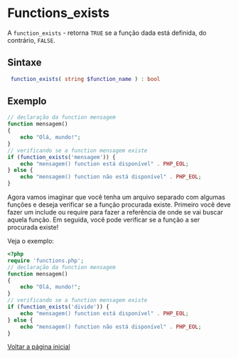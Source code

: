 # Functions_exists

A `function_exists` - retorna `TRUE` se a função dada está definida, do contrário, `FALSE`.

## Sintaxe

```php 
 function_exists( string $function_name ) : bool
```


## Exemplo
```php
// declaração da function mensagem 
function mensagem() 
{ 
    echo "Olá, mundo!"; 
} 
// verificando se a function mensagem existe 
if (function_exists('mensagem')) {
    echo "mensagem() function está disponível" . PHP_EOL; 
} else {
    echo "mensagem() function não está disponível" . PHP_EOL; 
}
```

Agora vamos imaginar que você tenha um arquivo separado com algumas funções e deseja verificar se a função procurada existe. Primeiro você deve fazer um include ou require para fazer a referência de onde se vai buscar aquela função. Em seguida, você pode verificar se a função a ser procurada existe!

Veja o exemplo:

```php
<?php
require 'functions.php';
// declaração da function mensagem 
function mensagem() 
{ 
    echo "Olá, mundo!"; 
} 
// verificando se a function mensagem existe 
if (function_exists('divide')) {
    echo "mensagem() function está disponível" . PHP_EOL; 
} else {
    echo "mensagem() function não está disponível" . PHP_EOL; 
}
```

[Voltar a página inicial](../README.md)
